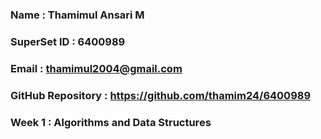 ### Name : Thamimul Ansari M
### SuperSet ID : 6400989
### Email : thamimul2004@gmail.com
### GitHub Repository : https://github.com/thamim24/6400989

### Week 1 : Algorithms and Data Structures